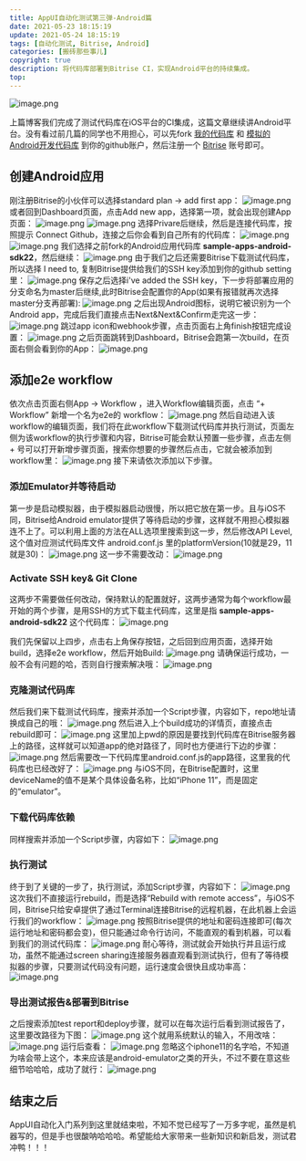 ```yaml
---
title: AppUI自动化测试第三弹-Android篇
date: 2021-05-23 18:15:19
update: 2021-05-24 18:15:19
tags: [自动化测试, Bitrise, Android]
categories: [搬砖那些事儿]
copyright: true
description: 将代码库部署到Bitrise CI，实现Android平台的持续集成。
top:
---
```


![image.png](https://i.loli.net/2021/05/25/f8GPuvCgVNoA61q.png)

上篇博客我们完成了测试代码库在iOS平台的CI集成，这篇文章继续讲Android平台。没有看过前几篇的同学也不用担心，可以先fork [我的代码库](https://github.com/Summyj/AppUI-AutoTest) 和 [模拟的Android开发代码库](https://github.com/bitrise-io/sample-apps-android-sdk22) 到你的github账户，然后注册一个 [Bitrise](https://www.bitrise.io/) 账号即可。

## 创建Android应用

刚注册Bitrise的小伙伴可以选择standard plan -> add first app：
![image.png](https://i.loli.net/2021/05/24/ivXJu7KHpICV6Ay.png)
或者回到Dashboard页面，点击Add new app，选择第一项，就会出现创建App页面：
![image.png](https://i.loli.net/2021/05/24/daeLy83u7s15xvJ.png)
![image.png](https://i.loli.net/2021/05/24/7JP2ti1xsuGfvDE.png)
选择Privare后继续，然后是连接代码库，按照提示 Connect Github，连接之后你会看到自己所有的代码库：
![image.png](https://i.loli.net/2021/05/24/ZjReaio4EVXcyYl.png)
![image.png](https://i.loli.net/2021/05/24/RD9NF4ZMaQ2zwc6.png)
我们选择之前fork的Android应用代码库 **sample-apps-android-sdk22**，然后继续：
![image.png](https://i.loli.net/2021/05/26/KHQy36Wuvdk9mqX.png)
由于我们之后还需要Bitrise下载测试代码库，所以选择 I need to, 复制Bitrise提供给我们的SSH key添加到你的github setting里：
![image.png](https://i.loli.net/2021/05/26/X9xa5heLAZbzSrk.png)
保存之后选择i've added the SSH key，下一步将部署应用的分支命名为master后继续,此时Bitrise会配置你的App(如果有报错就再次选择master分支再部署):
![image.png](https://i.loli.net/2021/05/26/HV53lg6SA8bmLpj.png)
之后出现Android图标，说明它被识别为一个Android app，完成后我们直接点击Next&Next&Confirm走完这一步：
![image.png](https://i.loli.net/2021/05/26/v8qybjcYhpX5wFJ.png)
跳过app icon和webhook步骤，点击页面右上角finish按钮完成设置：
![image.png](https://i.loli.net/2021/05/26/V4r95zG1pHQkDBP.png)
之后页面跳转到Dashboard，Bitrise会跑第一次build，在页面右侧会看到你的App：
![image.png](https://i.loli.net/2021/05/26/2LIiTUCwEjbG1lu.png)
## 添加e2e workflow
依次点击页面右侧App -> Workflow ，进入Workflow编辑页面，点击 “+ Workflow” 新增一个名为e2e的 workflow：
![image.png](https://i.loli.net/2021/05/26/UEAFWjvYlk1NMpg.png)
然后自动进入该workflow的编辑页面，我们将在此workflow下载测试代码库并执行测试，页面左侧为该workflow的执行步骤和内容，Bitrise可能会默认预置一些步骤，点击左侧 + 号可以打开新增步骤页面，搜索你想要的步骤然后点击，它就会被添加到workflow里：
![image.png](https://i.loli.net/2021/05/24/N6P28sGVBMnU3T9.png)
接下来请依次添加以下步骤。

### 添加Emulator并等待启动
第一步是启动模拟器，由于模拟器启动很慢，所以把它放在第一步。且与iOS不同，Bitrise给Android emulator提供了等待启动的步骤，这样就不用担心模拟器连不上了。可以利用上面的方法在ALL选项里搜索到这一步，然后修改API Level, 这个值对应测试代码库文件 android.conf.js 里的platformVersion(10就是29，11就是30)：
![image.png](https://i.loli.net/2021/05/26/Qt6iFbkRIJjZMVq.png)
这一步不需要改动：
![image.png](https://i.loli.net/2021/05/26/nZP1lfE2az4DyCo.png)
### Activate SSH key& Git Clone

这两步不需要做任何改动，保持默认的配置就好，这两步通常为每个workflow最开始的两个步骤，是用SSH的方式下载主代码库，这里是指 **sample-apps-android-sdk22** 这个代码库：
![image.png](https://i.loli.net/2021/05/26/ZWX6gSilAVazqDu.png)

我们先保留以上四步，点击右上角保存按钮，之后回到应用页面，选择开始build，选择e2e workflow，然后开始Build:
![image.png](https://i.loli.net/2021/05/26/Tb4AgVXcCSvloQs.png)
请确保运行成功，一般不会有问题的哈，否则自行搜索解决哦：
![image.png](https://i.loli.net/2021/05/26/XtOwQhn29dKgubN.png)

### 克隆测试代码库
然后我们来下载测试代码库，搜索并添加一个Script步骤，内容如下，repo地址请换成自己的哦：
![image.png](https://i.loli.net/2021/05/26/2iJ5YMVmqOUFKsD.png)
然后进入上个build成功的详情页，直接点击rebuild即可：
![image.png](https://i.loli.net/2021/05/26/twh71nYu2szfMGI.png)
这里加上pwd的原因是要找到代码库在Bitrise服务器上的路径，这样就可以知道app的绝对路径了，同时也方便进行下边的步骤：
![image.png](https://i.loli.net/2021/05/26/qgQIob1tMZDPNjx.png)
然后需要改一下代码库里android.conf.js的app路径，这里我的代码库也已经改好了：
![image.png](https://i.loli.net/2021/05/26/Jj6OA1CUcwlz5Zo.png)
与iOS不同，在Bitrise配置时，这里deviceName的值不是某个具体设备名称，比如“iPhone 11”，而是固定的“emulator”。

### 下载代码库依赖
同样搜索并添加一个Script步骤，内容如下：
![image.png](https://i.loli.net/2021/05/26/Va9m3KDYjM6RTv4.png)

### 执行测试
终于到了关键的一步了，执行测试，添加Script步骤，内容如下：
![image.png](https://i.loli.net/2021/05/26/NDQk2PqSUI3vceo.png)
这次我们不直接运行rebuild，而是选择“Rebuild with remote access”，与iOS不同，Bitrise只给安卓提供了通过Terminal连接Bitrise的远程机器，在此机器上会运行我们的workflow：
![image.png](https://i.loli.net/2021/05/26/wfXjKMclDrLt1Jm.png)
按照Bitrise提供的地址和密码连接即可(每次运行地址和密码都会变)，但只能通过命令行访问，不能直观的看到机器，可以看到我们的测试代码库：
![image.png](https://i.loli.net/2021/05/26/FfLzO8Amj7BdxoN.png)
耐心等待，测试就会开始执行并且运行成功，虽然不能通过screen sharing连接服务器直观看到测试执行，但有了等待模拟器的步骤，只要测试代码没有问题，运行速度会很快且成功率高：
![image.png](https://i.loli.net/2021/05/26/Bk1JX5f4GgNlc38.png)

### 导出测试报告&部署到Bitrise
之后搜索添加test report和deploy步骤，就可以在每次运行后看到测试报告了，这里要改路径为下图：
![image.png](https://i.loli.net/2021/05/26/qP6WtDV8L7OAIzl.png)
这个就用系统默认的输入，不用改啥：
![image.png](https://i.loli.net/2021/05/26/u9ScPnVjtvyi57K.png)
运行后查看：
![image.png](https://i.loli.net/2021/05/24/RuSqzrx4bZyPcN5.png)
忽略这个iphone11的名字哈，不知道为啥会带上这个，本来应该是android-emulator之类的开头，不过不要在意这些细节哈哈哈，成功了就行：
![image.png](https://i.loli.net/2021/05/26/1scBq5ml7w4nAzO.png)
## 结束之后

AppUI自动化入门系列到这里就结束啦，不知不觉已经写了一万多字呢，虽然是机器写的，但是手也很酸呐哈哈哈。希望能给大家带来一些新知识和新启发，测试君冲鸭！！！